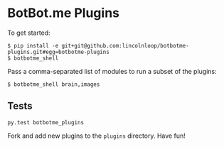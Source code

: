 # BotBot.me Plugins

To get started:

```
$ pip install -e git+git@github.com:lincolnloop/botbotme-plugins.git#egg=botbotme-plugins
$ botbotme_shell
```

Pass a comma-separated list of modules to run a subset of the plugins:

```
$ botbotme_shell brain,images
```

## Tests

```
py.test botbotme_plugins
```

Fork and add new plugins to the `plugins` directory. Have fun!
